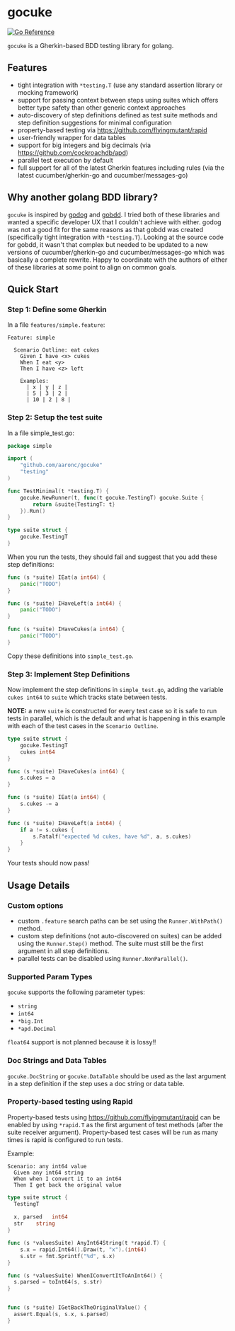 # gocuke

[![Go Reference](https://pkg.go.dev/badge/github.com/aaronc/gocuke.svg)](https://pkg.go.dev/github.com/aaronc/gocuke)

`gocuke` is a Gherkin-based BDD testing library for golang. 

## Features

* tight integration with `*testing.T` (use any standard assertion library or mocking framework)
* support for passing context between steps using suites which offers better
  type safety than other generic context approaches
* auto-discovery of step definitions defined as test suite methods and step
  definition suggestions for minimal configuration
* property-based testing via https://github.com/flyingmutant/rapid
* user-friendly wrapper for data tables
* support for big integers and big decimals (via https://github.com/cockroachdb/apd)
* parallel test execution by default
* full support for all of the latest Gherkin features including rules (via
  the latest cucumber/gherkin-go and cucumber/messages-go)

## Why another golang BDD library?

`gocuke` is inspired by
[godog](https://github.com/cucumber/godog) and [gobdd](https://github.com/go-bdd/gobdd).
I tried both of these libraries and wanted a specific developer UX that
I couldn't achieve with either. godog was not a good fit for the same reasons
as that gobdd was created (specifically tight integration with `*testing.T`).
Looking at the source code for gobdd, it wasn't that complex but needed to
be updated to a new versions of cucumber/gherkin-go and cucumber/messages-go
which was basically a complete rewrite. Happy to coordinate with the authors
of either of these libraries at some point to align on common goals.

## Quick Start

### Step 1: Define some Gherkin

In a file `features/simple.feature`:

```gherkin
Feature: simple

  Scenario Outline: eat cukes
    Given I have <x> cukes
    When I eat <y>
    Then I have <z> left

    Examples:
      | x | y | z |
      | 5 | 3 | 2 |
      | 10 | 2 | 8 |
```

### Step 2: Setup the test suite

In a file simple_test.go:

```go
package simple

import (
	"github.com/aaronc/gocuke"
	"testing"
)

func TestMinimal(t *testing.T) {
	gocuke.NewRunner(t, func(t gocuke.TestingT) gocuke.Suite {
		return &suite{TestingT: t}
	}).Run()
}

type suite struct {
	gocuke.TestingT
}
```

When you run the tests, they should fail and suggest that you add these
step definitions:
```go
func (s *suite) IEat(a int64) {
    panic("TODO")
}

func (s *suite) IHaveLeft(a int64) {
    panic("TODO")
}

func (s *suite) IHaveCukes(a int64) {
    panic("TODO")
}
```

Copy these definitions into `simple_test.go`.

### Step 3: Implement Step Definitions

Now implement the step definitions in `simple_test.go`, adding the
variable `cukes int64` to `suite` which tracks state between tests.

**NOTE:** a new `suite` is constructed for every test case so it is safe
to run tests in parallel, which is the default and what is happening
in this example with each of the test cases in the `Scenario Outline`.

```go
type suite struct {
	gocuke.TestingT
	cukes int64
}

func (s *suite) IHaveCukes(a int64) {
	s.cukes = a
}

func (s *suite) IEat(a int64) {
	s.cukes -= a
}

func (s *suite) IHaveLeft(a int64) {
	if a != s.cukes {
		s.Fatalf("expected %d cukes, have %d", a, s.cukes)
	}
}
```

Your tests should now pass!

## Usage Details

### Custom options

* custom `.feature` search paths can be set using the `Runner.WithPath()` method.
* custom step definitions (not auto-discovered on suites) can be added
using the `Runner.Step()` method. The suite must still be the first argument
in all step definitions.
* parallel tests can be disabled using `Runner.NonParallel()`.

### Supported Param Types

`gocuke` supports the following parameter types:
* `string`
* `int64`
* `*big.Int`
* `*apd.Decimal`

`float64` support is not planned because it is lossy!!

### Doc Strings and Data Tables

`gocuke.DocString` or `gocuke.DataTable` should be used as the last argument
in a step definition if the step uses a doc string or data table.

### Property-based testing using Rapid

Property-based tests using https://github.com/flyingmutant/rapid can be
enabled by using `*rapid.T` as the first argument of test methods (after the
suite receiver argument). Property-based test cases will be run as many times
is rapid is configured to run tests.

Example:
```gherkin
Scenario: any int64 value
  Given any int64 string
  When when I convert it to an int64
  Then I get back the original value
```

```go
type suite struct {
  TestingT
  
  x, parsed   int64
  str    string
}

func (s *valuesSuite) AnyInt64String(t *rapid.T) {
	s.x = rapid.Int64().Draw(t, "x").(int64)
	s.str = fmt.Sprintf("%d", s.x)
}

func (s *valuesSuite) WhenIConvertItToAnInt64() {
  s.parsed = toInt64(s, s.str)
}


func (s *suite) IGetBackTheOriginalValue() {
  assert.Equal(s, s.x, s.parsed)
}
```

